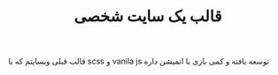 ---
file: personal.md
title: قالب یک سایت شخصی
body: قالب قبلی وبسایتم که با scss و vanila js توسعه یافته و کمی بازی با انمیشن داره
tags:  SCSS JS HTML
url: https://alirezamirzadeh.ir
image: personal.jpg
---
